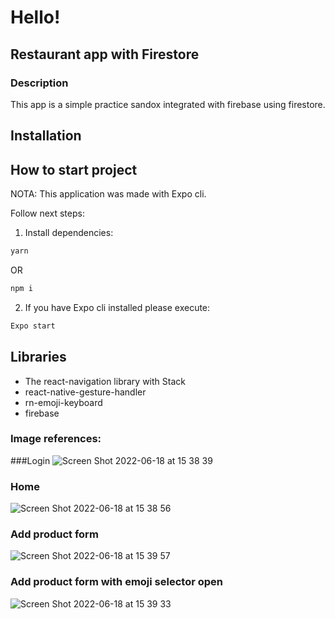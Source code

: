 # Hello!

## Restaurant app with Firestore

### Description

This app is a simple practice sandox integrated with firebase using firestore.

## Installation

## How to start project

NOTA: This application was made with Expo cli.

Follow next steps:

1. Install dependencies:

```bash
yarn
```

OR

```bash
npm i
```

2. If you have Expo cli installed please execute:

```bash
Expo start
```

## Libraries

- The react-navigation library with Stack
- react-native-gesture-handler
- rn-emoji-keyboard
- firebase

### Image references:

###Login
![Screen Shot 2022-06-18 at 15 38 39](https://user-images.githubusercontent.com/38863724/174452948-5693ff9b-6523-49a7-8798-7178289bbe13.png)

### Home
![Screen Shot 2022-06-18 at 15 38 56](https://user-images.githubusercontent.com/38863724/174452974-e135ec3f-fb41-49d0-a75e-708088b56269.png)

### Add product form
![Screen Shot 2022-06-18 at 15 39 57](https://user-images.githubusercontent.com/38863724/174452994-9035e262-5726-4891-b309-65763ee2a08f.png)

### Add product form with emoji selector open

![Screen Shot 2022-06-18 at 15 39 33](https://user-images.githubusercontent.com/38863724/174453021-6cddf3ca-a698-48cb-8600-2a5f32e43dfe.png)

